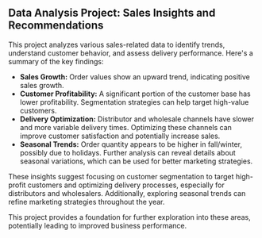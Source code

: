 ## Data Analysis Project: Sales Insights and Recommendations

This project analyzes various sales-related data to identify trends, understand customer behavior, and assess delivery performance. Here's a summary of the key findings:

* **Sales Growth:** Order values show an upward trend, indicating positive sales growth.
* **Customer Profitability:** A significant portion of the customer base has lower profitability. Segmentation strategies can help target high-value customers.
* **Delivery Optimization:** Distributor and wholesale channels have slower and more variable delivery times. Optimizing these channels can improve customer satisfaction and potentially increase sales.
* **Seasonal Trends:** Order quantity appears to be higher in fall/winter, possibly due to holidays. Further analysis can reveal details about seasonal variations, which can be used for better marketing strategies.

These insights suggest focusing on customer segmentation to target high-profit customers and optimizing delivery processes, especially for distributors and wholesalers. Additionally, exploring seasonal trends can refine marketing strategies throughout the year.

This project provides a foundation for further exploration into these areas, potentially leading to improved business performance.
